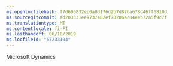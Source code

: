 ```yaml
---
ms.openlocfilehash: f7d696832ec0a0d176d2b7d87ba678d46ff6810d
ms.sourcegitcommit: ad203331ee9737e82ef70206ac04eeb72a5f9c7f
ms.translationtype: MT
ms.contentlocale: fi-FI
ms.lasthandoff: 06/18/2019
ms.locfileid: "67233104"
---
```

Microsoft Dynamics